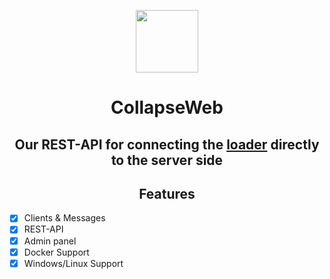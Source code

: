 <p align=center><img src="https://github.com/dest4590/CollapseWeb/assets/80628386/3e61d078-397c-4428-927a-42e0a5bfa20f" width=100></p>

<h1 align=center>CollapseWeb</h1>

<h2 align=center>Our REST-API for connecting the <a href="https://github.com/dest4590/CollapseLoader">loader</a> directly to the server side</h2>

<h2 align=center>Features</h2>

* [X] Clients & Messages
* [X] REST-API
* [X] Admin panel
* [X] Docker Support
* [X] Windows/Linux Support 
